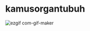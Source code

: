# kamusorgantubuh

![ezgif com-gif-maker](https://user-images.githubusercontent.com/74817211/100729869-e6fbc680-33fb-11eb-97f2-99e4eb26bc3d.gif)
